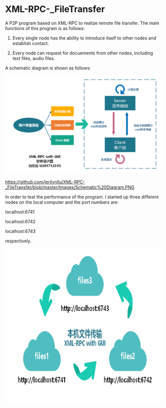 # XML-RPC-_FileTransfer
A P2P program based on XML-RPC to realize remote file transfer.
The main functions of this program is as follows:

1. Every single node has the ability to introduce itself to other nodes and establish contact.

2. Every node can request for docuements from other nodes, including text files, audio files.

A schematic diagram is shown as follows:

 ![img](https://raw.githubusercontent.com/jerilynliu/XML-RPC-_FileTransfer/master/Images/Schematic%20Diagram.PNG)
 
https://github.com/jerilynliu/XML-RPC-_FileTransfer/blob/master/Images/Schematic%20Diagram.PNG

In order to test the performance of the program. I started up three different nodes on the local computer and the port numbers are:

localhost:6741

localhost:6742

localhost:6743

respectively.

<div align=center><img width="800" height="500" src="https://github.com/jerilynliu/XML-RPC-_FileTransfer/blob/master/Images/filetransfer.PNG"/></div>
